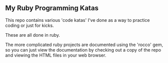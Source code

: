## My Ruby Programming Katas

This repo contains various 'code katas' I've done as a way to practice
coding or just for kicks.

These are all done in ruby.

The more complicated ruby projects are documented using the 'rocco' gem, so you can just view the
documentation by checking out a copy of the repo and viewing the HTML
files in your web browser.
